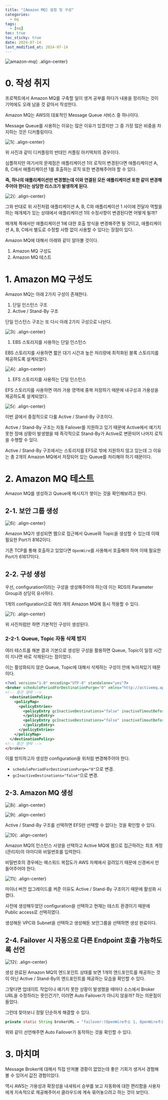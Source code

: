 ```yaml
---
title: "[Amazon MQ] 설정 및 구성"
categories:
  - mq
tags:
  - [mq]
toc: true
toc_sticky: true
date: 2024-07-14
last_modified_at: 2024-07-14
---
```


![amazon-mq](https://github.com/user-attachments/assets/7af0402a-29ea-4c21-b9b2-72500ba8d1a2){: .align-center}

# 0. 작성 취지

프로젝트에서 Amazon MQ를 구축할 일이 생겨 공부를 하다가 내용을 정리하는 것이 기억에도 오래 남을 것 같아서 작성한다.

Amazon MQ는 AWS의 대표적인 Message Queue 서비스 중 하나이다.

Message Queue를 사용하는 이유는 많은 이유가 있겠지만 그 중 가장 많은 비중을 차지하는 것은 디커플링이다.

![1](https://github.com/user-attachments/assets/d37b764e-4f38-47ad-a1ce-d5c1c0125dc9){: .align-center}

위 사진과 같이 디커플링의 반대인 커플링 아키텍처의 경우이다.

심플하지만 여기서의 문제점은 애플리케이션 1의 로직이 변경된다면 애플리케이션 A, B, C에서 애플리케이션 1를 호출하는 로직 또한 변경해주어야 할 수 있다.

**즉, 하나의 애플리케이션만 변경했는데 이와 연결된 모든 애플리케이션 또한 같이 변경해주어야 한다는 상당한 리스크가 발생하게 된다.**

![2](https://github.com/user-attachments/assets/759b013f-9090-4035-85be-3ddfa48d041f){: .align-center}

그와 반대로 위 사진처럼 애플리케이션 A, B, C와 애플리케이션 1 사이에 전달자 역할을 하는 매개체가 있는 상태에서 애플리케이션 1의 수정사항이 변경된다면 어떻게 될까?

매개체 쪽에서만 애플리케이션 1에 대한 호출 방식을 변경해주면 될 것이고, 애플리케이션 A, B, C에서 별도로 수정할 사항 없이 사용할 수 있다는 장점이 있다.

Amazon MQ에 대해서 아래와 같이 알아볼 것이다.

1. Amazon MQ 구성도
2. Amazon MQ 테스트

# 1. Amazon MQ 구성도

Amazon MQ는 아래 2가지 구성이 존재한다.

1. 단일 인스턴스 구조
2. Active / Stand-By 구조

단일 인스턴스 구조는 또 다시 아래 2가지 구성으로 나뉜다.

![3](https://github.com/user-attachments/assets/c7519e4c-16ae-4a9c-a2ee-aa4f2778831b){: .align-center}

1. EBS 스토리지를 사용하는 단일 인스턴스

EBS 스토리지를 사용하면 짧은 대기 시간과 높은 처리량에 최적화된 블록 스토리지를 제공하도록 설계되었다.

![4](https://github.com/user-attachments/assets/1e74ef22-73ed-4585-96b5-6a6bfd63a1ce){: .align-center}

1. EFS 스토리지를 사용하는 단일 인스턴스

EFS 스토리지를 사용하면 여러 가용 영역에 중복 저장하기 때문에 내구성과 가용성을 제공하도록 설계되었다.

![5](https://github.com/user-attachments/assets/995bb0b8-b026-4119-84de-8535ea7d6a17){: .align-center}

이번 글에서 중점적으로 다룰 Active / Stand-By 구조이다.

Active / Stand-By 구조는 자동 Failover를 지원하고 있기 때문에 Active에서 예기치 못한 장애 상황이 발생했을 때 즉각적으로 Stand-By가 Active로 변환되어 나머지 로직을 수행할 수 있다.

Active / Stand-By 구조에서는 스토리지를 EFS로 밖에 지원하지 않고 있는데 그 이유는 총 2개의 Amazon MQ에서 저장되어 있는 Queue를 처리해야 하기 때문이다.

# 2. Amazon MQ 테스트

Amazon MQ를 생성하고 Queue에 메시지가 쌓이는 것을 확인해보려고 한다.

## 2-1. 보안 그룹 생성

![6](https://github.com/user-attachments/assets/1fe8c3a1-0620-4b49-97d7-a40e8cf63312){: .align-center}

Amazon MQ가 생성되면 웹으로 접근해서 Queue와 Topic을 생성할 수 있는데 이때 필요한 Port가 8162이다.

기존 TCP를 통해 호출하고 있었다면 `OpenWire`를 사용해서 호출해야 하며 이때 필요한 Port가 61617이다.

## 2-2. 구성 생성

우선, configuration이라는 구성을 생성해주어야 하는데 이는 RDS의 Parameter Group과 상당히 유사하다.

1개의 configuration으로 여러 개의 Amazon MQ에 동시 적용할 수 있다.

![7](https://github.com/user-attachments/assets/354a2751-35aa-49c5-aaf2-343049ae64f1){: .align-center}

위 사진처럼만 하면 기본적인 구성이 생성된다.

### 2-2-1. Queue, Topic 자동 삭제 방지

여러 테스트를 해본 결과 기본으로 생성된 구성을 활용하면 Queue, Topic이 일정 시간이 지나면 바로 삭제된다는 점이었다.

이는 활성화되지 않은 Queue, Topic에 대해서 삭제하는 구성이 안에 녹아져있기 때문이다.

```xml
<?xml version="1.0" encoding="UTF-8" standalone="yes"?>
<broker schedulePeriodForDestinationPurge="0" xmlns="http://activemq.apache.org/schema/core">
<!-- 중간 생략 -->
  <destinationPolicy>
    <policyMap>
      <policyEntries>
        <policyEntry gcInactiveDestinations="false" inactiveTimoutBeforeGC="600000" topic="&gt;">
        </policyEntry>
        <policyEntry gcInactiveDestinations="false" inactiveTimoutBeforeGC="600000" queue="&gt;"/>
        </policyEntry>
      </policyEntries>
    </policyMap>
  </destinationPolicy>
<!-- 중간 생략 -->
</broker>
```

이를 방지하고자 생성한 configuration을 위처럼 변경해주어야 한다.

- `schedulePeriodForDestinationPurge="0"`으로 변경.
- `gcInactiveDestinations="false"`으로 변경.

## 2-3. Amazon MQ 생성

![8](https://github.com/user-attachments/assets/ce66c365-cb31-4547-8400-54d9a0138417){: .align-center}

![9](https://github.com/user-attachments/assets/5d39931b-6708-4f0c-9c79-698274e0559a){: .align-center}

Active / Stand-By 구조를 선택하면 EFS만 선택할 수 없다는 것을 확인할 수 있다.

![10](https://github.com/user-attachments/assets/043b68da-644a-4abc-9229-063e8d583f90){: .align-center}

Amazon MQ의 인스턴스 사양을 선택하고 Active MQ에 웹으로 접근하려는 최초 계정(관리자)의 아이디와 비밀번호를 입력한다.

비밀번호의 경우에는 패스워드 복잡도가 AWS 자체에서 걸려있기 때문에 신경써서 만들어주어야 한다.

![11](https://github.com/user-attachments/assets/df450d27-3ef8-4a15-85ff-dbaa2696ea79){: .align-center}

마이너 버전 업그레이드를 켜준 이유도 Active / Stand-By 구조이기 때문에 활성화 시켰다.

사전에 생성해두었던 configuration을 선택하고 현재는 테스트 환경이기 때문에 Public access로 선택히였다.

생성해둔 VPC와 Subnet을 선택하고 생성해둔 보안그룹을 선택하면 생성 완료이다.

## 2-4. Failover 시 자동으로 다른 Endpoint 호출 가능하도록 선언

![12](https://github.com/user-attachments/assets/42891392-e806-4210-8817-b8aeb36334d0){: .align-center}

생성 완료된 Amazon MQ의 엔드포인트 상태를 보면 1개의 엔드포인트를 제공하는 것이 아닌 Active / Stand-By의 엔드포인트를 제공하는 모습을 확인할 수 있다.

그렇다면 업데이트 작업이나 예기치 못한 상황이 발생했을 때마다 소스에서 Broker URL을 수정하라는 뜻인건가?, 이러면 Auto Failover가 아니지 않을까? 하는 의문점이 들었다.

그런데 찾아보니 정말 단순하게 해결할 수 있다.

```java
private static String brokerURL = "failover:(OpenWire주소 1, OpenWire주소 2)?randomize=false";
```

위와 같이 선언해주면 Auto Failover가 동작하는 것을 확인할 수 있다.

# 3. 마치며

Message Broker에 대해서 직접 만져볼 경황이 없었는데 좋은 기회가 생겨서 경험해 볼 수 있어서 값진 경험이었다.

역시 AWS는 가용성과 확장성을 내새워서 승부를 보고 자동화에 대한 편리함을 사용자에게 지속적으로 제공해주어서 클라우드에 계속 묶어놓으려고 하는 것이 보인다.